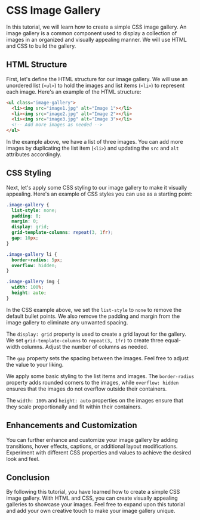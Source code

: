 # CSS Image Gallery

In this tutorial, we will learn how to create a simple CSS image gallery. An image gallery is a common component used to display a collection of images in an organized and visually appealing manner. We will use HTML and CSS to build the gallery.

## HTML Structure

First, let's define the HTML structure for our image gallery. We will use an unordered list (`<ul>`) to hold the images and list items (`<li>`) to represent each image. Here's an example of the HTML structure:

```html
<ul class="image-gallery">
  <li><img src="image1.jpg" alt="Image 1"></li>
  <li><img src="image2.jpg" alt="Image 2"></li>
  <li><img src="image3.jpg" alt="Image 3"></li>
  <!-- Add more images as needed -->
</ul>
```

In the example above, we have a list of three images. You can add more images by duplicating the list item (`<li>`) and updating the `src` and `alt` attributes accordingly.

## CSS Styling

Next, let's apply some CSS styling to our image gallery to make it visually appealing. Here's an example of CSS styles you can use as a starting point:

```css
.image-gallery {
  list-style: none;
  padding: 0;
  margin: 0;
  display: grid;
  grid-template-columns: repeat(3, 1fr);
  gap: 10px;
}

.image-gallery li {
  border-radius: 5px;
  overflow: hidden;
}

.image-gallery img {
  width: 100%;
  height: auto;
}
```

In the CSS example above, we set the `list-style` to `none` to remove the default bullet points. We also remove the padding and margin from the image gallery to eliminate any unwanted spacing.

The `display: grid` property is used to create a grid layout for the gallery. We set `grid-template-columns` to `repeat(3, 1fr)` to create three equal-width columns. Adjust the number of columns as needed.

The `gap` property sets the spacing between the images. Feel free to adjust the value to your liking.

We apply some basic styling to the list items and images. The `border-radius` property adds rounded corners to the images, while `overflow: hidden` ensures that the images do not overflow outside their containers.

The `width: 100%` and `height: auto` properties on the images ensure that they scale proportionally and fit within their containers.

## Enhancements and Customization

You can further enhance and customize your image gallery by adding transitions, hover effects, captions, or additional layout modifications. Experiment with different CSS properties and values to achieve the desired look and feel.

## Conclusion

By following this tutorial, you have learned how to create a simple CSS image gallery. With HTML and CSS, you can create visually appealing galleries to showcase your images. Feel free to expand upon this tutorial and add your own creative touch to make your image gallery unique.

